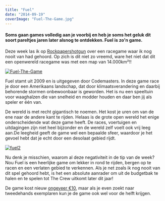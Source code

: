 ```yaml
---
title: "Fuel"
date: "2014-09-19"
coverImage: "Fuel-The-Game.jpg"
---
```


#### Soms gaan games volledig aan je voorbij en heb je soms het geluk dit soort pareltjes jaren later alsnog te ontdekken. Fuel is zo'n game.

Deze week las ik op [Rockpapershotgun](http://www.rockpapershotgun.com/2014/09/14/fuel-retro/) over een racegame waar ik nog nooit van had gehoord. Op zich is dit niet zo vreemd, ware het niet dat dit een openwereld racegame was met een map van 14.000km²!!

[![Fuel-The-Game](images/Fuel-The-Game.jpg)](http://www.legenddiaries.com/wp-content/uploads/2014/09/Fuel-The-Game.jpg)

Fuel stamt uit 2009 en is uitgegeven door Codemasters. In deze game race je door een Amerikaans landschap, dat door klimaatsverandering en daarbij behorende stormen onbewoonbaar is geworden. Het is nu een speeltuin voor waaghalzen die van snelheid en modder houden en daar ben jij als speler er één van.

De wereld is met recht gigantisch te noemen. Het kost je uren om van de ene naar de andere kant te rijden. Helaas is de grote open wereld het enige onderscheidende wat deze game heeft. De races, voertuigen en uitdagingen zijn niet heel bijzonder en de wereld zelf voelt ook vrij leeg aan.De leegheid geeft de game wel een bepaalde sfeer, waardoor je het gevoel hebt dat je echt door een desolaat gebied rijdt.

[![fuel2](images/fuel2.jpg)](http://www.legenddiaries.com/wp-content/uploads/2014/09/fuel2.jpg)

Nu denk je misschien, waarom al deze negativiteit in de tip van de week? Nou Fuel is een heerlijke game om lekker in rond te rijden, bergen op te racen en een verlaten gebied te verkennen. Als je net zoals ik nog nooit van dit spel gehoord hebt, is het een absolute aanrader om uit de budgetbak te halen en te spelen tot The Crew uitkomt later dit jaar!

De game kost nieuw [ongeveer €10](http://www.budgetgaming.nl/game-profile/fuel_PS3.html), maar als je even zoekt naar tweedehands exemplaren kun je de game ook wel voor de helft krijgen.
